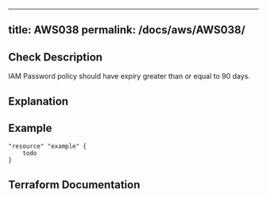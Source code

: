
---
title: AWS038
permalink: /docs/aws/AWS038/
---


## Check Description

IAM Password policy should have expiry greater than or equal to 90 days.

## Explanation

## Example

```
"resource" "example" {
	todo
}
```

## Terraform Documentation
